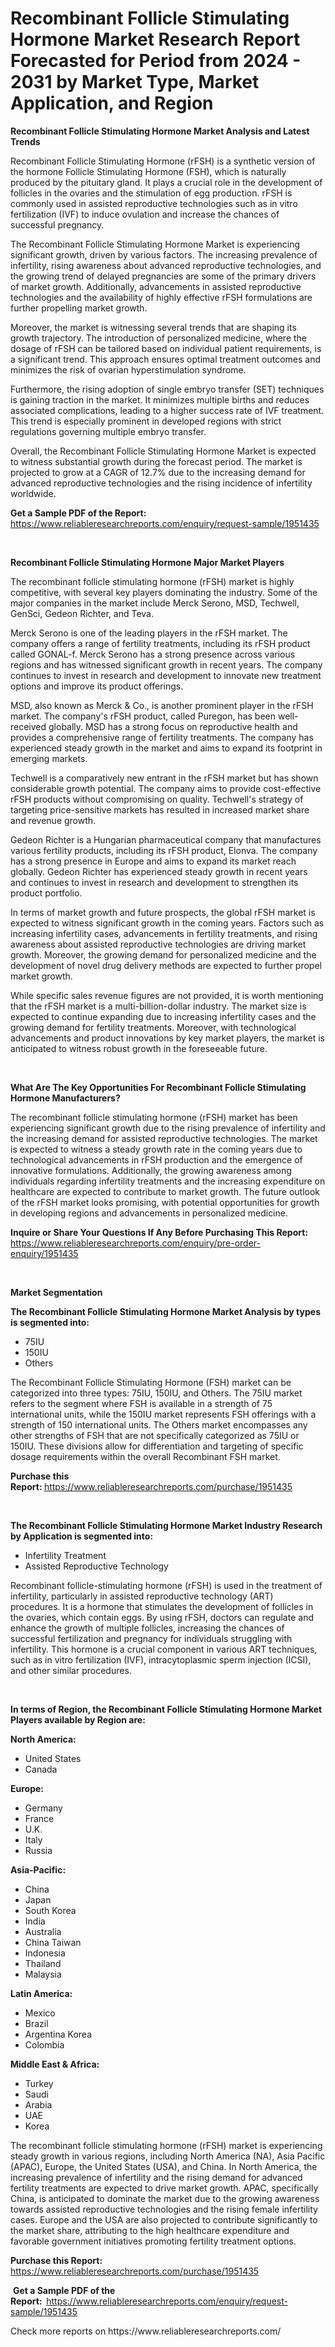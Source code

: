 <p><h1>Recombinant Follicle Stimulating Hormone Market Research Report Forecasted for Period from 2024 -  2031 by Market Type, Market Application, and Region</h1></p><p><strong>Recombinant Follicle Stimulating Hormone Market Analysis and Latest Trends</strong></p>
<p><p>Recombinant Follicle Stimulating Hormone (rFSH) is a synthetic version of the hormone Follicle Stimulating Hormone (FSH), which is naturally produced by the pituitary gland. It plays a crucial role in the development of follicles in the ovaries and the stimulation of egg production. rFSH is commonly used in assisted reproductive technologies such as in vitro fertilization (IVF) to induce ovulation and increase the chances of successful pregnancy.</p><p>The Recombinant Follicle Stimulating Hormone Market is experiencing significant growth, driven by various factors. The increasing prevalence of infertility, rising awareness about advanced reproductive technologies, and the growing trend of delayed pregnancies are some of the primary drivers of market growth. Additionally, advancements in assisted reproductive technologies and the availability of highly effective rFSH formulations are further propelling market growth.</p><p>Moreover, the market is witnessing several trends that are shaping its growth trajectory. The introduction of personalized medicine, where the dosage of rFSH can be tailored based on individual patient requirements, is a significant trend. This approach ensures optimal treatment outcomes and minimizes the risk of ovarian hyperstimulation syndrome.</p><p>Furthermore, the rising adoption of single embryo transfer (SET) techniques is gaining traction in the market. It minimizes multiple births and reduces associated complications, leading to a higher success rate of IVF treatment. This trend is especially prominent in developed regions with strict regulations governing multiple embryo transfer.</p><p>Overall, the Recombinant Follicle Stimulating Hormone Market is expected to witness substantial growth during the forecast period. The market is projected to grow at a CAGR of 12.7% due to the increasing demand for advanced reproductive technologies and the rising incidence of infertility worldwide.</p></p>
<p><strong>Get a Sample PDF of the Report:&nbsp;</strong> <a href="https://www.reliableresearchreports.com/enquiry/request-sample/1951435">https://www.reliableresearchreports.com/enquiry/request-sample/1951435</a></p>
<p>&nbsp;</p>
<p><strong>Recombinant Follicle Stimulating Hormone Major Market Players</strong></p>
<p><p>The recombinant follicle stimulating hormone (rFSH) market is highly competitive, with several key players dominating the industry. Some of the major companies in the market include Merck Serono, MSD, Techwell, GenSci, Gedeon Richter, and Teva. </p><p>Merck Serono is one of the leading players in the rFSH market. The company offers a range of fertility treatments, including its rFSH product called GONAL-f. Merck Serono has a strong presence across various regions and has witnessed significant growth in recent years. The company continues to invest in research and development to innovate new treatment options and improve its product offerings.</p><p>MSD, also known as Merck & Co., is another prominent player in the rFSH market. The company's rFSH product, called Puregon, has been well-received globally. MSD has a strong focus on reproductive health and provides a comprehensive range of fertility treatments. The company has experienced steady growth in the market and aims to expand its footprint in emerging markets.</p><p>Techwell is a comparatively new entrant in the rFSH market but has shown considerable growth potential. The company aims to provide cost-effective rFSH products without compromising on quality. Techwell's strategy of targeting price-sensitive markets has resulted in increased market share and revenue growth.</p><p>Gedeon Richter is a Hungarian pharmaceutical company that manufactures various fertility products, including its rFSH product, Elonva. The company has a strong presence in Europe and aims to expand its market reach globally. Gedeon Richter has experienced steady growth in recent years and continues to invest in research and development to strengthen its product portfolio.</p><p>In terms of market growth and future prospects, the global rFSH market is expected to witness significant growth in the coming years. Factors such as increasing infertility cases, advancements in fertility treatments, and rising awareness about assisted reproductive technologies are driving market growth. Moreover, the growing demand for personalized medicine and the development of novel drug delivery methods are expected to further propel market growth.</p><p>While specific sales revenue figures are not provided, it is worth mentioning that the rFSH market is a multi-billion-dollar industry. The market size is expected to continue expanding due to increasing infertility cases and the growing demand for fertility treatments. Moreover, with technological advancements and product innovations by key market players, the market is anticipated to witness robust growth in the foreseeable future.</p></p>
<p>&nbsp;</p>
<p><strong>What Are The Key Opportunities For Recombinant Follicle Stimulating Hormone Manufacturers?</strong></p>
<p><p>The recombinant follicle stimulating hormone (rFSH) market has been experiencing significant growth due to the rising prevalence of infertility and the increasing demand for assisted reproductive technologies. The market is expected to witness a steady growth rate in the coming years due to technological advancements in rFSH production and the emergence of innovative formulations. Additionally, the growing awareness among individuals regarding infertility treatments and the increasing expenditure on healthcare are expected to contribute to market growth. The future outlook of the rFSH market looks promising, with potential opportunities for growth in developing regions and advancements in personalized medicine.</p></p>
<p><strong>Inquire or Share Your Questions If Any Before Purchasing This Report:</strong> <a href="https://www.reliableresearchreports.com/enquiry/pre-order-enquiry/1951435">https://www.reliableresearchreports.com/enquiry/pre-order-enquiry/1951435</a></p>
<p>&nbsp;</p>
<p><strong>Market Segmentation</strong></p>
<p><strong>The Recombinant Follicle Stimulating Hormone Market Analysis by types is segmented into:</strong></p>
<p><ul><li>75IU</li><li>150IU</li><li>Others</li></ul></p>
<p><p>The Recombinant Follicle Stimulating Hormone (FSH) market can be categorized into three types: 75IU, 150IU, and Others. The 75IU market refers to the segment where FSH is available in a strength of 75 international units, while the 150IU market represents FSH offerings with a strength of 150 international units. The Others market encompasses any other strengths of FSH that are not specifically categorized as 75IU or 150IU. These divisions allow for differentiation and targeting of specific dosage requirements within the overall Recombinant FSH market.</p></p>
<p><strong>Purchase this Report:&nbsp;</strong><a href="https://www.reliableresearchreports.com/purchase/1951435">https://www.reliableresearchreports.com/purchase/1951435</a></p>
<p>&nbsp;</p>
<p><strong>The Recombinant Follicle Stimulating Hormone Market Industry Research by Application is segmented into:</strong></p>
<p><ul><li>Infertility Treatment</li><li>Assisted Reproductive Technology</li></ul></p>
<p><p>Recombinant follicle-stimulating hormone (rFSH) is used in the treatment of infertility, particularly in assisted reproductive technology (ART) procedures. It is a hormone that stimulates the development of follicles in the ovaries, which contain eggs. By using rFSH, doctors can regulate and enhance the growth of multiple follicles, increasing the chances of successful fertilization and pregnancy for individuals struggling with infertility. This hormone is a crucial component in various ART techniques, such as in vitro fertilization (IVF), intracytoplasmic sperm injection (ICSI), and other similar procedures.</p></p>
<p>&nbsp;</p>
<p><strong>In terms of Region, the Recombinant Follicle Stimulating Hormone Market Players available by Region are:</strong></p>
<p>
    <p> <strong> North America: </strong>
        <ul>
            <li>United States</li>
            <li>Canada</li>
        </ul>
        </p> 
    <p> <strong> Europe: </strong>
        <ul>
            <li>Germany</li>
            <li>France</li>
            <li>U.K.</li>
            <li>Italy</li>
            <li>Russia</li>
        </ul>
        </p> 
    <p> <strong> Asia-Pacific: </strong>
        <ul>
            <li>China</li>
            <li>Japan</li>
            <li>South Korea</li>
            <li>India</li>
            <li>Australia</li>
            <li>China Taiwan</li>
            <li>Indonesia</li>
            <li>Thailand</li>
            <li>Malaysia</li>
        </ul>
        </p> 
    <p> <strong> Latin America: </strong>
        <ul>
            <li>Mexico</li>
            <li>Brazil</li>
            <li>Argentina Korea</li>
            <li>Colombia</li>
        </ul>
        </p> 
    <p> <strong> Middle East & Africa: </strong>
        <ul>
            <li>Turkey</li>
            <li>Saudi</li>
            <li>Arabia</li>
            <li>UAE</li>
            <li>Korea</li>
        </ul>
    </p>
    </p>
<p><p>The recombinant follicle stimulating hormone (rFSH) market is experiencing steady growth in various regions, including North America (NA), Asia Pacific (APAC), Europe, the United States (USA), and China. In North America, the increasing prevalence of infertility and the rising demand for advanced fertility treatments are expected to drive market growth. APAC, specifically China, is anticipated to dominate the market due to the growing awareness towards assisted reproductive technologies and the rising female infertility cases. Europe and the USA are also projected to contribute significantly to the market share, attributing to the high healthcare expenditure and favorable government initiatives promoting fertility treatment options.</p></p>
<p><strong>Purchase this Report: </strong><a href="https://www.reliableresearchreports.com/purchase/1951435">https://www.reliableresearchreports.com/purchase/1951435</a></p>
<p>&nbsp;<strong>Get a Sample PDF of the Report:&nbsp;&nbsp;</strong><a href="https://www.reliableresearchreports.com/enquiry/request-sample/1951435">https://www.reliableresearchreports.com/enquiry/request-sample/1951435</a></p>
<p><strong></strong></p>
<p>Check more reports on https://www.reliableresearchreports.com/</p>